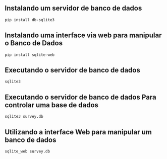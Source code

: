 ## Instalando um servidor de banco de dados
```
pip install db-sqlite3
```

## Instalando uma interface via web para manipular o Banco de Dados
```
pip install sqlite-web
```

## Executando o servidor de banco de dados
```
sqlite3
```

## Executando o servidor de banco de dados Para controlar uma base de dados
```
sqlite3 survey.db
```

## Utilizando a interface Web para manipular um banco de dados
```
sqlite_web survey.db
```
